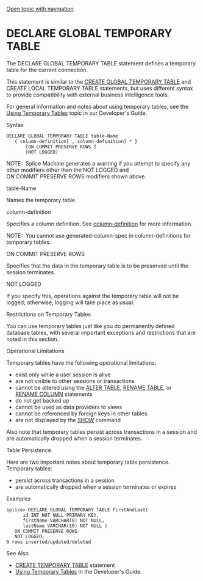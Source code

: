 [Open topic with navigation](../../../index.html#Shared/SQLReference/Statements/DeclareGlobalTempTable.html)

<a href="" id="Statements.CreateGlobalTempTable"></a>[]()DECLARE GLOBAL TEMPORARY TABLE
=======================================================================================

The <span class="CodeFont">DECLARE GLOBAL TEMPORARY TABLE</span> statement defines a temporary table for the current connection.

This statement is similar to the <span class="CodeFont">[CREATE GLOBAL TEMPORARY TABLE](#)</span> and <span class="CodeFont">CREATE LOCAL TEMPORARY TABLE</span> statements, but uses different syntax to provide compatibility with external business intelligence tools.

For general information and notes about using temporary tables, see the [Using Temporary Tables](../../Developers/Fundamentals/TemporaryTables.html) topic in our <span class="ItalicFont">Developer's Guide</span>.

Syntax

``` FcnSyntax
DECLARE GLOBAL TEMPORARY TABLE table-Name
   { column-definition[ , column-definition] * }  
       [ON COMMIT PRESERVE ROWS ]
       [NOT LOGGED]
```

<span class="autonumber"><span class="noteAutoNum">NOTE:  </span></span>Splice Machine generates a warning if you attempt to specify any other modifiers other than the <span class="CodeFont">NOT LOGGED</span> and <span class="CodeFont">ON COMMIT PRESERVE ROWS</span> modifiers shown above.

table-Name

Names the temporary table.

column-definition

Specifies a column definition. See [column-definition](ColumnDefinition.html) for more information.

<span class="autonumber"><span class="noteAutoNum">NOTE:  </span></span>You cannot use generated-column-spec in column-definitions for temporary tables.

ON COMMIT PRESERVE ROWS

Specifies that the data in the temporary table is to be preserved until the session terminates.

NOT LOGGED

If you specify this, operations against the temporary table will not be logged; otherwise, logging will take place as usual.

Restrictions on Temporary Tables

You can use temporary tables just like you do permanently defined database tables, with several important exceptions and restrictions that are noted in this section.

Operational Limitations

Temporary tables have the following operational limitations:

-   exist only while a user session is alive
-   are not visible to other sessions or transactions
-   cannot be altered using the <span class="CodeFont">[ALTER TABLE](AlterTable.html)</span>, <span class="CodeFont">[RENAME TABLE](RenameTable.html)</span>, or <span class="CodeFont">[RENAME COLUMN](RenameColumn.html)</span> statements
-   do not get backed up
-   cannot be used as data providers to views
-   cannot be referenced by foreign keys in other tables
-   are not displayed by the <span class="CodeFont">[SHOW](../../CmdLineReference/ShowCmds.html)</span> command

Also note that temporary tables persist across transactions in a session and are automatically dropped when a session terminates.

Table Persistence

Here are two important notes about temporary table persistence. Temporary tables:

-   persist across transactions in a session
-   are automatically dropped when a session terminates or expires

Examples

``` Example
splice> DECLARE GLOBAL TEMPORARY TABLE FirstAndLast(
      id INT NOT NULL PRIMARY KEY, 
      firstName VARCHAR(8) NOT NULL, 
      lastName VARCHAR(10) NOT NULL ) 
   ON COMMIT PRESERVE ROWS
   NOT LOGGED;
0 rows inserted/updated/deleted
```

See Also

-   [<span class="CodeFont">CREATE TEMPORARY TABLE</span>](CreateTempTable.html) statement
-   [Using Temporary Tables](../../Developers/Fundamentals/TemporaryTables.html) in the <span class="ItalicFont">Developer's Guide</span>.

 


